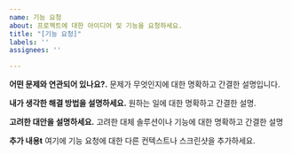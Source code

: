 ```yaml
---
name: 기능 요청
about: 프로젝트에 대한 아이디어 및 기능을 요청하세요.
title: "[기능 요청]"
labels: ''
assignees: ''

---
```


**어떤 문제와 연관되어 있나요?.**
문제가 무엇인지에 대한 명확하고 간결한 설명입니다. 

**내가 생각한 해결 방법을 설명하세요.**
원하는 일에 대한 명확하고 간결한 설명.

**고려한 대안을 설명하세요.**
고려한 대체 솔루션이나 기능에 대한 명확하고 간결한 설명

**추가 내용t**
여기에 기능 요청에 대한 다른 컨텍스트나 스크린샷을 추가하세요.
